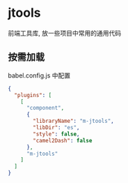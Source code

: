 # jtools

前端工具库, 放一些项目中常用的通用代码

## 按需加载

babel.config.js 中配置

```json
{
  "plugins": [
    [
      "component",
      {
        "libraryName": "m-jtools",
        "libDir": "es",
        "style": false,
        "camel2Dash": false
      },
      "m-jtools"
    ]
  ]
}
```
